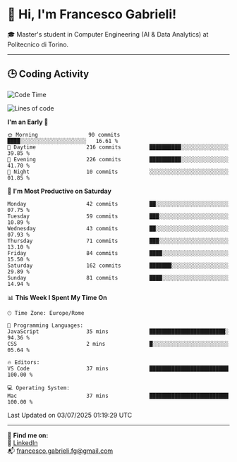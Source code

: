 # 👋 Hi, I'm Francesco Gabrieli!

🎓 Master's student in Computer Engineering (AI & Data Analytics) at Politecnico di Torino.  

---

## 🕒 Coding Activity

<!--START_SECTION:waka-->
![Code Time](http://img.shields.io/badge/Code%20Time-76%20hrs%2030%20mins-blue)

![Lines of code](https://img.shields.io/badge/From%20Hello%20World%20I%27ve%20Written-135.1%20thousand%20lines%20of%20code-blue)

**I'm an Early 🐤** 

```text
🌞 Morning                90 commits          ████░░░░░░░░░░░░░░░░░░░░░   16.61 % 
🌆 Daytime                216 commits         ██████████░░░░░░░░░░░░░░░   39.85 % 
🌃 Evening                226 commits         ██████████░░░░░░░░░░░░░░░   41.70 % 
🌙 Night                  10 commits          ░░░░░░░░░░░░░░░░░░░░░░░░░   01.85 % 
```
📅 **I'm Most Productive on Saturday** 

```text
Monday                   42 commits          ██░░░░░░░░░░░░░░░░░░░░░░░   07.75 % 
Tuesday                  59 commits          ███░░░░░░░░░░░░░░░░░░░░░░   10.89 % 
Wednesday                43 commits          ██░░░░░░░░░░░░░░░░░░░░░░░   07.93 % 
Thursday                 71 commits          ███░░░░░░░░░░░░░░░░░░░░░░   13.10 % 
Friday                   84 commits          ████░░░░░░░░░░░░░░░░░░░░░   15.50 % 
Saturday                 162 commits         ███████░░░░░░░░░░░░░░░░░░   29.89 % 
Sunday                   81 commits          ████░░░░░░░░░░░░░░░░░░░░░   14.94 % 
```


📊 **This Week I Spent My Time On** 

```text
🕑︎ Time Zone: Europe/Rome

💬 Programming Languages: 
JavaScript               35 mins             ████████████████████████░   94.36 % 
CSS                      2 mins              █░░░░░░░░░░░░░░░░░░░░░░░░   05.64 % 

🔥 Editors: 
VS Code                  37 mins             █████████████████████████   100.00 % 

💻 Operating System: 
Mac                      37 mins             █████████████████████████   100.00 % 
```


 Last Updated on 03/07/2025 01:19:29 UTC
<!--END_SECTION:waka-->


---



🔗 **Find me on:**  
💼 [LinkedIn](https://www.linkedin.com/in/francesco-gabrieli)  
📬 francesco.gabrieli.fg@gmail.com  



